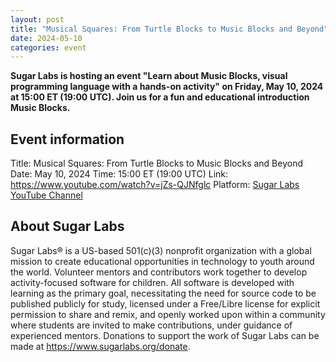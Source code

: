 ```yaml
---
layout: post
title: "Musical Squares: From Turtle Blocks to Music Blocks and Beyond"
date: 2024-05-10
categories: event
---
```


**Sugar Labs is hosting an event "Learn about Music Blocks, visual
  programming language with a hands-on activity" on Friday, May 10,
  2024 at 15:00 ET (19:00 UTC). Join us for a fun and educational
  introduction Music Blocks.**

## Event information

Title: Musical Squares: From Turtle Blocks to Music Blocks and Beyond
Date: May 10, 2024
Time: 15:00 ET (19:00 UTC)
Link: <https://www.youtube.com/watch?v=jZs-QJNfglc>
Platform: [Sugar Labs YouTube Channel](https://www.youtube.com/@SugarlabsOrg-EN/streams)

## About Sugar Labs

Sugar Labs® is a US-based 501(c)(3) nonprofit organization with a
global mission to create educational opportunities in technology to
youth around the world. Volunteer mentors and contributors work
together to develop activity-focused software for children. All
software is developed with learning as the primary goal, necessitating
the need for source code to be published publicly for study, licensed
under a Free/Libre license for explicit permission to share and remix,
and openly worked upon within a community where students are invited
to make contributions, under guidance of experienced mentors.
Donations to support the work of Sugar Labs can be made at
<https://www.sugarlabs.org/donate>.